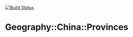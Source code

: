 [![Build Status](https://travis-ci.org/yowcow/p6-Geography-China-Provinces.svg?branch=master)](https://travis-ci.org/yowcow/p6-Geography-China-Provinces)

Geography::China::Provinces
===========================
